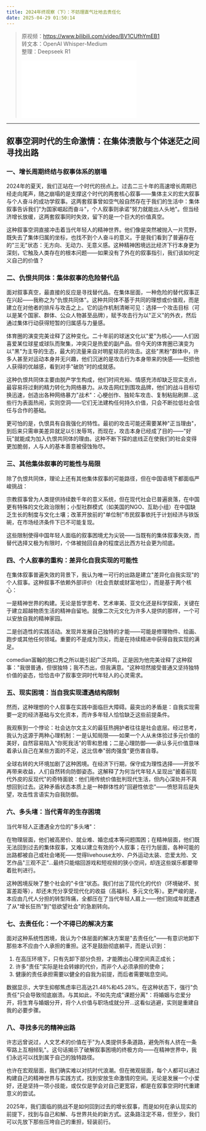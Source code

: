```yaml
---
title: 2024年终观察（下）：不妨理直气壮地去责任化
date: 2025-04-29 01:50:14
---
```


> 原视频：https://www.bilibili.com/video/BV1CUfhYmEB1<br>转文本：OpenAI Whisper-Medium<br>整理：Deepseek R1
>
> <iframe src="//player.bilibili.com/player.html?bvid=BV1CUfhYmEB1&autoplay=0" scrolling="no" border="0" frameborder="no" framespacing="0" allowfullscreen="true"></iframe>

---

## 叙事空洞时代的生命激情：在集体溃散与个体迷茫之间寻找出路

### 一、增长周期终结与叙事体系的崩塌

2024年的夏天，我们正站在一个时代的拐点上。过去二三十年的高速增长周期已经走向尾声，随之崩塌的是支撑这个时代的两套核心叙事——集体主义的宏大叙事与个人奋斗的成功学叙事。这两套叙事曾如空气般自然存在于我们的生活中：集体叙事告诉我们"为国家崛起而奋斗"，个人叙事则承诺"努力就能出人头地"。但当经济增长放缓，这两套叙事同时失效，留下的是一个巨大的价值真空。

这种叙事空洞直接冲击着当代年轻人的精神世界。他们像是突然被抛入一片荒野，既失去了集体归属的坐标，也找不到个人奋斗的意义。于是我们看到了普遍存在的"三无"状态：无方向、无动力、无意义感。这种精神困境远比经济下行本身更为深刻，它触及人类存在的根本问题——如果没有了外在的叙事指引，我们该如何定义自己的价值？

### 二、仇恨共同体：集体叙事的危险替代品

面对叙事真空，最直接的反应是寻找替代品。在集体层面，一种危险的替代叙事正在兴起——我称之为"仇恨共同体"。这种共同体不基于共同的理想或价值观，而是建立在对他者的排斥与攻击之上。它的运作机制清晰可见：选择一个攻击目标（可以是某个国家、群体、公众人物甚至品牌），赋予攻击行为以"正义"的外衣，然后通过集体行动获得短暂的归属感与力量感。

体育圈的演变完美诠释了这种变化。二十年前的球迷文化以"爱"为核心——人们因喜爱某位球星或球队而聚集，冲突只是热爱的副产品。但今天的体育圈已演变为以"黑"为主导的生态，最大的流量来自对明星球员的攻击。这些"黑粉"群体中，许多人甚至对运动本身并无兴趣，他们沉迷的是攻击行为本身带来的快感——贬损他人获得的优越感，看到对手"破防"时的成就感。

这种仇恨共同体主要由脱产学生构成，他们时间充裕、情感充沛却缺乏现实支点，最容易将过剩的精力转化为网络暴力。从攻击网红到围攻品牌，他们的战斗目标切换迅速，创造出各种网络暴力"战术"：心梗创作、独轮车攻击、复制粘贴刷屏...这些行为表面热闹，实则空洞——它们无法建构任何持久价值，只会不断拉低社会信任与合作的基础。

更可怕的是，仇恨具有自我强化的特性。最初的攻击可能还需要某种"正当理由"，到后来只需审美差异就足以引发辱骂，而现在，攻击本身已经成了目的——"好玩"就能成为加入仇恨共同体的理由。这种不断下探的底线正在使我们的社会变得更加脆弱，人与人的基本善意被侵蚀殆尽。

### 三、其他集体叙事的可能性与局限

除了仇恨共同体，理论上还有其他集体叙事的可能路径，但在中国语境下都面临严峻挑战：

宗教叙事曾为人类提供持续数千年的意义系统，但在现代社会已普遍衰落，在中国更有特殊的文化政治限制；小型社群模式（如美国的NGO、互助小组）在中国缺乏生长的制度与文化土壤；改革开放前的"单位制"市民叙事依托于计划经济与铁饭碗，在市场经济条件下已不可能复现。

这些限制使得中国年轻人面临的叙事困境尤为尖锐——当既有的集体叙事失效，而替代选择又极为有限时，个体被抛回自身的程度远比西方社会更为彻底。

### 四、个人叙事的重构：差异化自我实现的可能性

在集体叙事普遍失效的背景下，我认为唯一可行的出路是建立"差异化自我实现"的个人叙事。这种叙事不依赖外部评价（社会贡献或财富地位），而是基于两个核心：

一是精神世界的构建。无论是哲学思考、艺术审美、亚文化还是科学探索，关键在于建立超越物质生活的精神自留地。就像二次元文化为许多人提供的那样，一个可以安放自我的精神家园。

二是创造性的实践活动。发现并发展自己独特的才能——可能是修理物件、绘画、跑步或其他任何领域。重要的不是成为顶尖，而是在持续精进中获得自我实现的满足。

 comedian富翰的脱口秀之所以能引起广泛共鸣，正是因为他完美诠释了这种叙事："我很普通，但很独特；我不杰出，但我满意。"这种坦然接受普通又坚持独特价值的姿态，恰恰击中了叙事空洞时代年轻人的心灵需求。

### 五、现实困境：当自我实现遭遇结构限制

然而，这种理想的个人叙事在实践中面临巨大障碍。最突出的矛盾是：自我实现需要一定的经济基础与文化资本，而许多年轻人恰恰缺乏这些前提条件。

我观察到一个悖论：社会达尔文主义的最狂热拥护者往往是社会底层。经过思考，我认为这源于两种心理机制：一是认知局限——如果一个人从未体验过多元价值的美好，自然容易陷入"你死我活"的零和思维；二是心理防御——承认多元价值意味着承认自己在某些方面的不足，这比信奉"弱肉强食"更伤害自尊。

全球右转的大环境加剧了这种困境。在经济下行期，保守成为理性选择——开放不再带来收益，人们自然转向防御姿态。这解释了为何当代年轻人呈现出"披着前现代外皮的反现代"的奇特面貌：他们用传统价值批判现代生活，但内心深处并不真想回到过去。这种矛盾状态本质上是一种群体性的"回避性依恋"——愤怒背后是失望，攻击性言语实为自我防御。

### 六、多头堵：当代青年的生存困境

当代年轻人正遭遇全方位的"多头堵"：

在物理层面，他们被高房价、就业难、婚恋成本等问题围困；在精神层面，他们既无法回到过去的集体叙事，又难以建立有效的个人叙事；在行为层面，各种可能的出路都被自己或社会堵死——觉得livehouse太吵、户外运动太装、恋爱太险、文艺作品"三观不正"...最终只能缩回游戏和短视频的狭小空间，却连这些娱乐都要带着批判进行。

这种困境反映了整个社会的"卡住"状态。我们付出了现代化的代价（环境破坏、贫富差距等），却还未充分享受现代化的收益（高福利、多元文化等）。更严峻的是，本应由几代人分担的转型阵痛，全都压在了当代年轻人肩上——他们刚成年就遭遇了从"增长狂热"到"低欲望社会"的急剧转向。

### 七、去责任化：一个不得已的解决方案

面对这种系统性困境，我认为个体层面的解决方案是"去责任化"——有意识地卸下那些本不应由个人承担的重担。这不是鼓励彻底躺平，而是认识到：

1. 在高压环境下，只有先卸下部分负担，才能腾出心理空间真正成长；
2. 许多"责任"实际是社会转嫁的代价，而非个人必须承担的使命；
3. 健康的责任承担需要以健全的自我为前提，而后者需要喘息空间。

数据显示，大学生抑郁焦虑率已高达21.48%和45.28%。在这种状态下，强行"负责任"只会导致彻底崩溃。与其如此，不如先完成"课题分离"：将婚姻与恋爱分开，将生育与婚姻分开，将个人价值与职场成就分开...这看似逃避，实则是重建自我的必要步骤。

### 八、寻找多元的精神出路

许志远曾说过，人文艺术的价值在于"为人类提供多条道路，避免所有人挤在一条窄路上互相倾轧"。这句话揭示了破解叙事困境的终极方向——在精神世界中，我们永远可以找到属于自己的独特路径。

也许在宏观层面，我们确实难以对抗时代浪潮。但在微观层面，每个人都可以通过构建自己的精神世界与实践方式，找到安放生命激情的空间。无论是发展一个小爱好，还是坚持一项小技能，或仅仅是学会对自己更宽容，都是在叙事空洞时代重建意义的尝试。

2025年，我们面临的挑战不是如何回到过去的增长叙事，而是如何在承认现实的前提下，找到与自己和解、与世界共处的新方式。这条路注定不易，但至少，我们可以先放下那些压垮自己的重担，轻装前行。